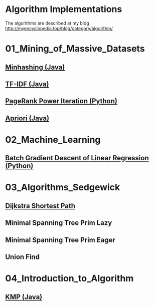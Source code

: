 # Algorithm Implementations
The algorithms are described at my blog
http://myencyclopedia.top/blog/category/algorithm/

# 01_Mining_of_Massive_Datasets
## [Minhashing (Java)](http://myencyclopedia.top/blog/2015/10/minhashing/)
## [TF-IDF (Java)](http://myencyclopedia.top/blog/2015/10/tf-idf/)
## [PageRank Power Iteration (Python)](http://myencyclopedia.top/blog/2015/09/pagerank/)
## [Apriori (Java)](http://myencyclopedia.top/blog/2015/11/apriori/)

# 02_Machine_Learning
## [Batch Gradient Descent of Linear Regression (Python)](http://myencyclopedia.top/blog/2015/09/batch-gradient-descent/)

# 03_Algorithms_Sedgewick
## [Dijkstra Shortest Path](http://myencyclopedia.top/blog/2016/07/dijkstra-single-source-shortest-path/)
## Minimal Spanning Tree Prim Lazy
## Minimal Spanning Tree Prim Eager
## Union Find

# 04_Introduction_to_Algorithm
## [KMP (Java)](http://myencyclopedia.top/blog/2015/10/kmp/)

